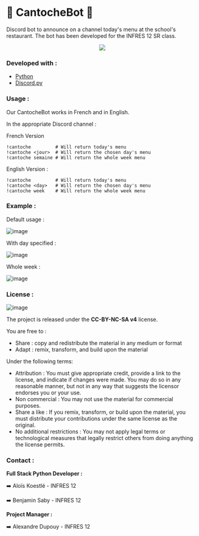 # 🍟 CantocheBot 🍟

Discord bot to announce on a channel today's menu at the school's restaurant.
The bot has been developed for the INFRES 12 SR class.

<center><img src="https://upload.wikimedia.org/wikipedia/commons/thumb/2/2e/IMT_Mines_Al%C3%A8s.svg/langfr-220px-IMT_Mines_Al%C3%A8s.svg.png"></img>
</center>


### Developed with : 
* [Python](https://www.python.org/)
* [Discord.py](https://discordpy.readthedocs.io/en/stable/)

### Usage :
Our CantocheBot works in French and in English.

In the appropriate Discord channel :

French Version
   ```text
   !cantoche         # Will return today's menu
   !cantoche <jour>  # Will return the chosen day's menu
   !cantoche semaine # Will return the whole week menu
   ```

English Version :
   ```text
   !cantoche         # Will return today's menu
   !cantoche <day>   # Will return the chosen day's menu
   !cantoche week    # Will return the whole week menu
   ```

### Example : 

Default usage :

![image](https://user-images.githubusercontent.com/18117508/136535956-04b224ee-f95b-40c4-a758-360916e19426.png)


With day specified :

![image](https://user-images.githubusercontent.com/18117508/136535845-8920a363-66b1-4ab9-8de6-7526599da281.png)

Whole week :

![image](https://user-images.githubusercontent.com/18117508/136536044-bd4acc1c-8f53-4aeb-83eb-7cafe0d5ac51.png)

### License : 
![image](https://licensebuttons.net/l/by-nc-sa/4.0/88x31.png)

The project is released under the **CC-BY-NC-SA v4** license.

You are free to :
- Share : copy and redistribute the material in any medium or format
- Adapt : remix, transform, and build upon the material 

Under the following terms:
- Attribution : You must give appropriate credit, provide a link to the license, and indicate if changes were made. You may do so in any reasonable manner, but not in any way that suggests the licensor endorses you or your use.
- Non commercial : You may not use the material for commercial purposes.
- Share a like : If you remix, transform, or build upon the material, you must distribute your contributions under the same license as the original.
- No additional restrictions : You may not apply legal terms or technological measures that legally restrict others from doing anything the license permits.


### Contact :

**Full Stack Python Developer :**

➡️ Aloïs Koestlé - INFRES 12

➡️ Benjamin Saby - INFRES 12

**Project Manager :**

➡️ Alexandre Dupouy - INFRES 12


